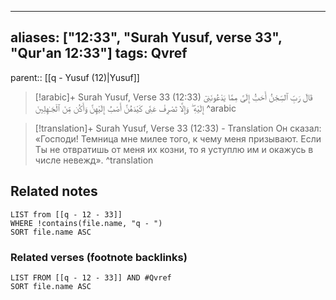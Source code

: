 
---
aliases: ["12:33", "Surah Yusuf, verse 33", "Qur'an 12:33"]
tags: Qvref
---

parent:: [[q - Yusuf (12)|Yusuf]]

> [!arabic]+ Surah Yusuf, Verse 33 (12:33)
> <span class="quran-arabic">قَالَ رَبِّ ٱلسِّجْنُ أَحَبُّ إِلَىَّ مِمَّا يَدْعُونَنِىٓ إِلَيْهِ ۖ وَإِلَّا تَصْرِفْ عَنِّى كَيْدَهُنَّ أَصْبُ إِلَيْهِنَّ وَأَكُن مِّنَ ٱلْجَـٰهِلِينَ</span>
^arabic

> [!translation]+ Surah Yusuf, Verse 33 (12:33) - Translation
> Он сказал: «Господи! Темница мне милее того, к чему меня призывают. Если Ты не отвратишь от меня их козни, то я уступлю им и окажусь в числе невежд».
^translation



## Related notes
```dataview
LIST from [[q - 12 - 33]]
WHERE !contains(file.name, "q - ")
SORT file.name ASC
```

### Related verses (footnote backlinks)
```dataview
LIST FROM [[q - 12 - 33]] AND #Qvref
SORT file.name ASC
```

